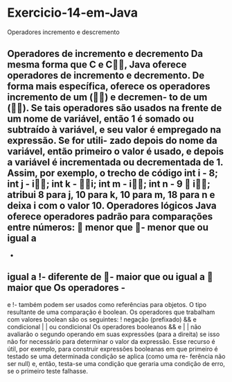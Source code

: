 # Exercicio-14-em-Java
Operadores incremento e descremento

Operadores de incremento e decremento
Da mesma forma que C e C, Java oferece operadores de incremento e decremento. 
De forma mais específica, oferece os operadores incremento de um () e decremen-
to de um (). Se tais operadores são usados na frente de um nome de variável, então 
1 é somado ou subtraído à variável, e seu valor é empregado na expressão. Se for utili-
zado depois do nome da variável, então primeiro o valor é usado, e depois a variável é 
incrementada ou decrementada de 1. Assim, por exemplo, o trecho de código
 int i -
 8;
 int j -
 i;
 int k -
 i;
 int m -
 i;
 int n -
 9  i;
atribui 8 para j, 10 para k, 10 para m, 18 para n e deixa i com o valor 10.
Operadores lógicos
Java oferece operadores padrão para comparações entre números:
 menor que
-
 menor que ou igual a
-
-
 igual a
 !-
 diferente de
-
 maior que ou igual a
 maior que
Os operadores -
-
 e !-
 também podem ser usados como referências para objetos. O 
tipo resultante de uma comparação é boolean.
Os operadores que trabalham com valores boolean são os seguintes:
 ! negação (prefixado)
 && e condicional
 | | ou condicional
Os operadores booleanos && e | | não avaliarão o segundo operando em suas 
expressões (para a direita) se isso não for necessário para determinar o valor da 
expressão. Esse recurso é útil, por exemplo, para construir expressões booleanas 
em que primeiro é testado se uma determinada condição se aplica (como uma re-
ferência não ser null) e, então, testa-se uma condição que geraria uma condição de 
erro, se o primeiro teste falhasse.
